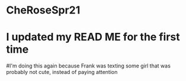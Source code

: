 # CheRoseSpr21

# I updated my READ ME for the first time

#I'm doing this again because Frank was texting some girl that was probably not cute, instead of paying attention
